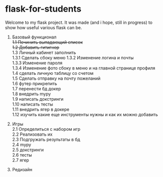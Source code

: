 # flask-for-students
Welcome to my flask project.
It was made (and i hope, still in progress) to show how useful various flask can be.

1. Базовый функционал  
~~1.1 Починить выпадающий список~~  
~~1.2 Добавить гитигнор~~  
1.3 Личный кабинет заполнить   
1.3.1 Сделать сбоку меню
1.3.2 Изменение логина и почты  
1.3.3 Изменение пароля  
1.3.4 Изменение фото сбоку в меню и на главной странице профиля
1.4 сделать личную таблицу со счетом  
1.5 Сделать отправку на почту пожеланий  
1.6 футер прикрепить  
1.7 перенести бд докер  
1.8 внедрить mypy  
1.9 написать докстринги  
1.10 написать тесты  
1.11 внедрить ягер в докере  
1.12 изучить какие еще инструменты нужны и как их можно добавить  

2. Игры  
2.1 Определиться с набором игр  
2.2 Реализовать их  
2.3 Подгружать результаты в бд  
2.4 mypy  
2.5 докстринги  
2.6 тесты  
2.7 ягер

3. Редизайн
